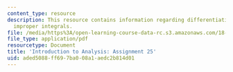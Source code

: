 ```yaml
---
content_type: resource
description: This resource contains information regarding differentiating and integrating
  improper integrals.
file: /media/https%3A/open-learning-course-data-rc.s3.amazonaws.com/18-100a-introduction-to-analysis-fall-2012/aded5088ff697ba008a1aedc2b814d01_MIT18_100AF12_Assign_25.pdf
file_type: application/pdf
resourcetype: Document
title: 'Introduction to Analysis: Assignment 25'
uid: aded5088-ff69-7ba0-08a1-aedc2b814d01
---
```

